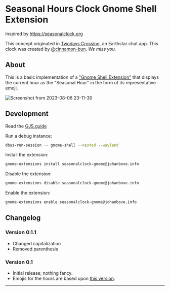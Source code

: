 # Seasonal Hours Clock Gnome Shell Extension

Inspired by <https://seasonalclock.org>

This concept originated in [Twodays Crossing](https://github.com/earthstar-project/twodays-crossing), an Earthstar chat app. This clock was created by [@cinnamon-bun](https://github.com/cinnamon-bun). _We miss you._

## About

This is a basic implementation of a ["Gnome Shell Extension"](https://extensions.gnome.org) that displays the current hour as the "Seasonal Hour" in the form of its representative emoji.

![Screenshot from 2023-08-06 23-11-30](https://github.com/johanbove/seasonalclock-gnome/assets/922765/fedbf554-1e0b-4d32-91d3-c1c8c999e04f)

## Development

Read the [GJS.guide](https://gjs.guide/) 

Run a debug instance:

```bash
dbus-run-session -- gnome-shell --nested --wayland
```

Install the extension:
```bash
gnome-extensions install seasonalclock-gnome@johanbove.info
```

Disable the extension:
```bash
gnome-extensions disable seasonalclock-gnome@johanbove.info
```

Enable the extension:
```bash
gnome-extensions enable seasonalclock-gnome@johanbove.info
```

## Changelog

### Version 0.1.1

- Changed capitalization
- Removed parenthesis

### Version 0.1

- Initial release; nothing fancy.
- Emojis for the hours are based upon [this version](https://github.com/sgwilym/seasonal-hours-clock/blob/064d6a9545aa50f93367ed7f2a27ab4c3fc766dd/src/seasonal-hours.ts).


---
